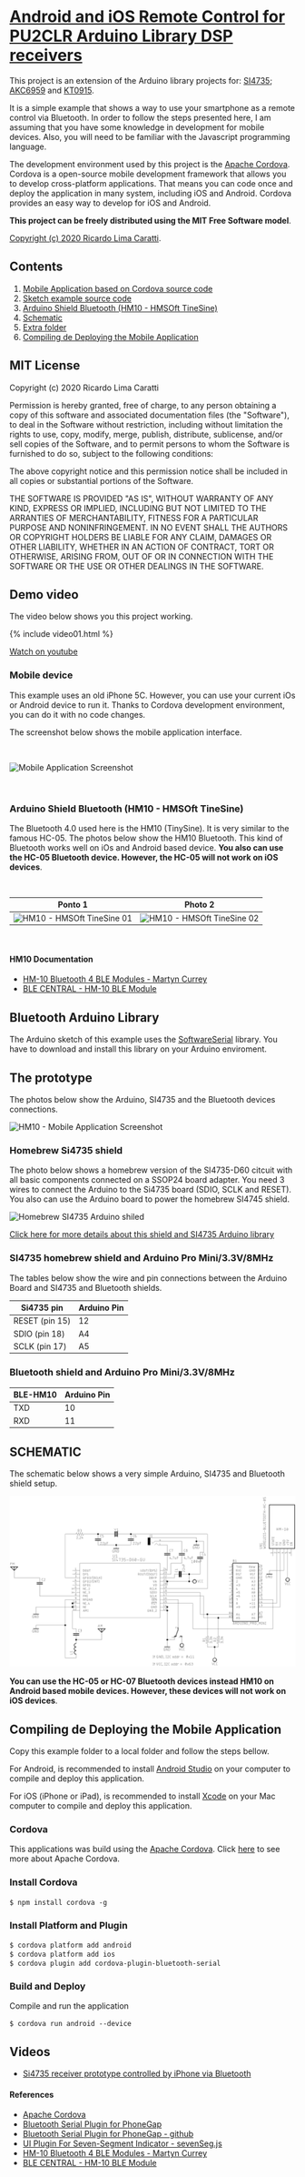 # [Android and iOS Remote Control for PU2CLR Arduino Library DSP receivers](https://pu2clr.github.io/bluetooth_remote_control/) 

This project is an extension of the Arduino library projects for: [SI4735](https://pu2clr.github.io/SI4735/); [AKC6959](https://pu2clr.github.io/AKC695X/) and [KT0915](https://pu2clr.github.io/KT0915/).

It is a simple example that shows a way to use your smartphone as a remote control via Bluetooth. In order to follow the steps presented here, I am assuming that you have some knowledge in development for mobile devices. Also, you will need to be familiar with the Javascript programming language.

The development environment used by this project is the [Apache Cordova](https://cordova.apache.org/docs/en/latest/guide/overview/index.html). Cordova is a open-source mobile development framework that allows you to develop cross-platform applications. That means you can code once and deploy the application in many system, including iOS and Android. 
Cordova provides an easy way to develop for iOS and Android.


__This project can be freely distributed using the MIT Free Software model__. 

[Copyright (c) 2020 Ricardo Lima Caratti](https://pu2clr.github.io/bluetooth_remote_control/#mit-license).


## Contents

1. [Mobile Application based on Cordova source code](https://github.com/pu2clr/bluetooth_remote_control/tree/master/mobile_application)
2. [Sketch example source code](https://github.com/pu2clr/bluetooth_remote_control/tree/master/si4735_sketch)
3. [Arduino Shield Bluetooth (HM10 - HMSOft TineSine)](https://pu2clr.github.io/bluetooth_remote_control/#arduino-shield-bluetooth-hm10---hmsoft-tinesine)
4. [Schematic](https://pu2clr.github.io/bluetooth_remote_control/#schematic)
5. [Extra folder](https://github.com/pu2clr/bluetooth_remote_control/tree/master/extras)
6. [Compiling de Deploying the Mobile Application](https://pu2clr.github.io/bluetooth_remote_control/#compile-and-deploy-this-mobile-application-example)


## MIT License 

Copyright (c) 2020 Ricardo Lima Caratti

Permission is hereby granted, free of charge, to any person obtaining a copy of this software and associated documentation files (the "Software"), to deal in the Software without restriction, including without limitation the rights to use, copy, modify, merge, publish, distribute, sublicense, and/or sell copies of the Software, and to permit persons to whom the Software is furnished to do so, subject to the following conditions:

The above copyright notice and this permission notice shall be included in all copies or substantial portions of the Software.

THE SOFTWARE IS PROVIDED "AS IS", WITHOUT WARRANTY OF ANY KIND, EXPRESS OR IMPLIED, INCLUDING BUT NOT LIMITED TO THE ARRANTIES OF MERCHANTABILITY, FITNESS FOR A PARTICULAR PURPOSE AND NONINFRINGEMENT. IN NO EVENT SHALL THE AUTHORS OR COPYRIGHT HOLDERS BE LIABLE FOR ANY CLAIM, DAMAGES OR OTHER LIABILITY, WHETHER IN AN ACTION OF CONTRACT, TORT OR OTHERWISE, ARISING FROM, OUT OF OR IN CONNECTION WITH THE SOFTWARE OR THE USE OR OTHER DEALINGS IN THE SOFTWARE.


## Demo video 

The video below shows you this project working. 

{% include video01.html %}

[Watch on youtube](https://youtu.be/Yc9DHl7yQZ0)


### Mobile device

This example uses an old iPhone 5C. However, you can use your current iOs or Android device to run it. Thanks to Cordova development environment, you can do it with no code changes.

The screenshot below shows the mobile application interface. 

<BR> 

![Mobile Application Screenshot](https://pu2clr.github.io/SI4735/extras/images/mobile_0001.png)

<BR> 

### Arduino Shield Bluetooth (HM10 - HMSOft TineSine)

The Bluetooth 4.0 used here is the HM10 (TinySine). It is very similar to the famous HC-05. The photos below show the HM10 Bluetooth. This kind of Bluetooth works well on iOs and Android based device. __You also can use the HC-05 Bluetooth device. However, the HC-05 will not work on iOS devices__. 

<BR>

|  Ponto 1 | Photo 2 | 
| -------- | ------- |
| ![HM10 - HMSOft TineSine 01](https://pu2clr.github.io/SI4735/extras/images/BT01BLE.png) | ![HM10 - HMSOft TineSine 02](https://pu2clr.github.io/SI4735/extras/images/BT02BLE.png) |

<BR>


#### HM10 Documentation

* [HM-10 Bluetooth 4 BLE Modules - Martyn Currey](http://www.martyncurrey.com/hm-10-bluetooth-4ble-modules/)
* [BLE CENTRAL - HM-10 BLE Module](http://blog.blecentral.com/2015/05/05/hm-10-peripheral/)


## Bluetooth Arduino Library 

The Arduino sketch of this example uses the [SoftwareSerial](https://github.com/PaulStoffregen/SoftwareSerial) library. You have to download and install this library on your Arduino enviroment.    


## The prototype

The photos below show the Arduino, SI4735 and the Bluetooth devices connections. 

![HM10 - Mobile Application Screenshot](https://pu2clr.github.io/SI4735/extras/images/iPHONE_REMOTE_CONTROL_01.png)


### Homebrew Si4735 shield

The photo below shows a homebrew version of the SI4735-D60 citcuit with all basic components connected on a SSOP24 board adapter. You need 3 wires to connect the Arduino to the Si4735 board (SDIO, SCLK and RESET). You also can use the Arduino board to power the homebrew SI4745 shield. 

![Homebrew SI4735 Arduino shiled](https://pu2clr.github.io/SI4735/extras/images/SI4735_mini_protoboard_01.png)


[Click here for more details about this shield and SI4735 Arduino library](https://pu2clr.github.io/SI4735/) 


### SI4735 homebrew shield and Arduino Pro Mini/3.3V/8MHz

The tables below show the wire and pin  connections between the Arduino Board and SI4735 and Bluetooth shields.


| Si4735 pin      |  Arduino Pin  |
| ----------------| ------------  |
| RESET (pin 15)  |     12        |
| SDIO (pin 18)   |     A4        |
| SCLK (pin 17)   |     A5        |

### Bluetooth shield and Arduino Pro Mini/3.3V/8MHz
    
| BLE-HM10        |  Arduino Pin  |
| ----------------| ------------  |
| TXD             |     10        |
| RXD             |     11        |



## SCHEMATIC

The schematic below shows a very simple Arduino, SI4735 and Bluetooth shield setup. 

![HM10 - Schematic](extras/schematic_basic.png)


__You can use the HC-05 or HC-07 Bluetooth devices instead HM10 on Android based mobile devices. However, these devices will not work on iOS devices__.   


## Compiling de Deploying the Mobile Application

Copy this example folder to a local folder and follow the steps bellow.

For Android, is recommended to install [Android Studio](http://developer.android.com/sdk/index.html) on your computer to compile and deploy this application. 

For iOS (iPhone or iPad), is recommended to install [Xcode](https://developer.apple.com/xcode/) on your Mac computer to compile and deploy this application.


### Cordova 

This applications was build using the [Apache Cordova](https://cordova.apache.org/docs/en/latest/guide/overview/index.html). Click [here](https://cordova.apache.org/docs/en/latest/guide/overview/index.html) to see more about Apache Cordova.

### Install Cordova

    $ npm install cordova -g


### Install Platform and Plugin

    $ cordova platform add android
    $ cordova platform add ios
    $ cordova plugin add cordova-plugin-bluetooth-serial



### Build and Deploy

Compile and run the application

    $ cordova run android --device



## Videos 

- [Si4735 receiver prototype controlled by iPhone via Bluetooth](https://youtu.be/Yc9DHl7yQZ0)

#### References

* [Apache Cordova](https://cordova.apache.org/docs/en/latest/guide/overview/index.html)
* [Bluetooth Serial Plugin for PhoneGap](https://www.npmjs.com/package/cordova-plugin-bluetooth-serial)
* [Bluetooth Serial Plugin for PhoneGap - github](https://github.com/don/BluetoothSerial)
* [UI Plugin For Seven-Segment Indicator - sevenSeg.js](https://www.jqueryscript.net/demo/jQuery-jQuery-UI-Plugin-For-Seven-Segment-Indicator-sevenSeg-js/)
* [HM-10 Bluetooth 4 BLE Modules - Martyn Currey](http://www.martyncurrey.com/hm-10-bluetooth-4ble-modules/)
* [BLE CENTRAL - HM-10 BLE Module](http://blog.blecentral.com/2015/05/05/hm-10-peripheral/)







